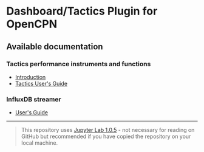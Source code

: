 # Dashboard/Tactics Plugin for OpenCPN

## Available documentation

### Tactics performance instruments and functions
* [Introduction](Tactics.md)
* [Tactics User's Guide](tactics_pi.pdf)

### InfluxDB streamer
* [User's Guide](InfluxDBStreamer.ipynb)

---
> This repository uses [Jupyter Lab 1.0.5][1] - not necessary for reading on GitHub but recommended if you have copied the repository on your local machine.

[1]:https://jupyter.org/install
